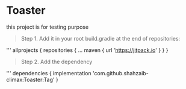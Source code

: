 # Toaster
this project is for testing purpose

> Step 1. Add it in your root build.gradle at the end of repositories:

'''
allprojects {
		repositories {
			...
			maven { url 'https://jitpack.io' }
		}
	}
  
  
> Step 2. Add the dependency

'''
dependencies {
	        implementation 'com.github.shahzaib-climax:Toaster:Tag'
	}
